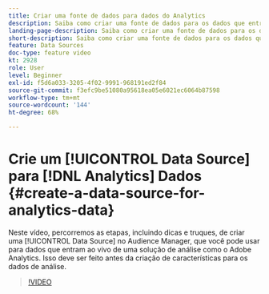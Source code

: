 ```yaml
---
title: Criar uma fonte de dados para dados do Analytics
description: Saiba como criar uma fonte de dados para os dados que entram em funcionamento a partir de uma solução de análise, como o Adobe Analytics. Faça isso antes de criar características para os dados de análise.
landing-page-description: Saiba como criar uma fonte de dados para os dados que entram em funcionamento a partir de uma solução de análise, como o Adobe Analytics. Faça isso antes de criar características para os dados de análise.
short-description: Saiba como criar uma fonte de dados para os dados que entram em funcionamento a partir de uma solução de análise, como o Adobe Analytics. Faça isso antes de criar características para os dados de análise.
feature: Data Sources
doc-type: feature video
kt: 2928
role: User
level: Beginner
exl-id: f5d6a033-3205-4f02-9991-968191ed2f84
source-git-commit: f3efc9be51080a95618ea05e6021ec6064b87598
workflow-type: tm+mt
source-wordcount: '144'
ht-degree: 68%

---
```


# Crie um [!UICONTROL Data Source] para [!DNL Analytics] Dados {#create-a-data-source-for-analytics-data}

Neste vídeo, percorremos as etapas, incluindo dicas e truques, de criar uma [!UICONTROL Data Source] no Audience Manager, que você pode usar para dados que entram ao vivo de uma solução de análise como o Adobe Analytics. Isso deve ser feito antes da criação de características para os dados de análise.

>[!VIDEO](https://video.tv.adobe.com/v/27329/?quality=12)
